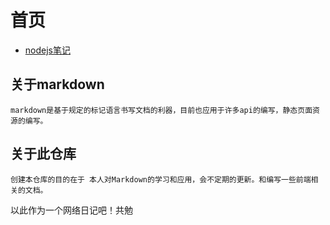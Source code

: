 # 首页

- [nodejs笔记](/nodejs/nodejs笔记.md)

## 关于markdown
    markdown是基于规定的标记语言书写文档的利器，目前也应用于许多api的编写，静态页面资源的编写。
## 关于此仓库

    创建本仓库的目的在于 本人对Markdown的学习和应用，会不定期的更新。和编写一些前端相关的文档。

以此作为一个网络日记吧！共勉